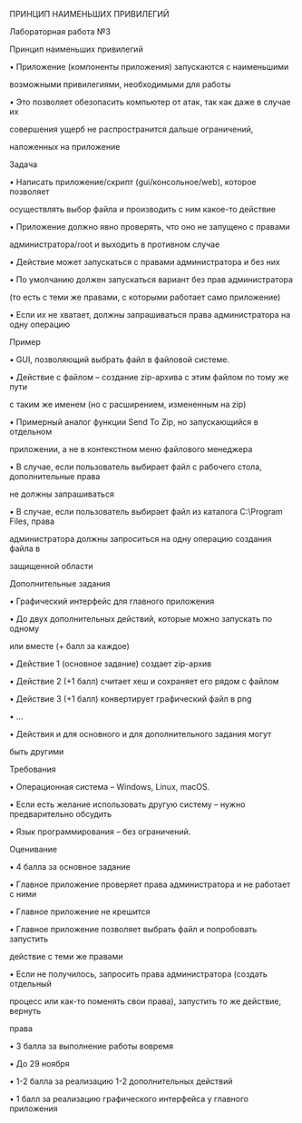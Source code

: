 ﻿ПРИНЦИП НАИМЕНЬШИХ ПРИВИЛЕГИЙ

Лабораторная работа №3

Принцип наименьших привилегий

• Приложение (компоненты приложения) запускаются с наименьшими

возможными привилегиями, необходимыми для работы

• Это позволяет обезопасить компьютер от атак, так как даже в случае их

совершения ущерб не распространится дальше ограничений,

наложенных на приложение

Задача

• Написать приложение/скрипт (gui/консольное/web), которое позволяет

осуществлять выбор файла и производить с ним какое-то действие

• Приложение должно явно проверять, что оно не запущено с правами

администратора/root и выходить в противном случае

• Действие может запускаться с правами администратора и без них

• По умолчанию должен запускаться вариант без прав администратора

(то есть с теми же правами, с которыми работает само приложение)

• Если их не хватает, должны запрашиваться права администратора на одну операцию

Пример

• GUI, позволяющий выбрать файл в файловой системе.

• Действие с файлом – создание zip-архива с этим файлом по тому же пути

с таким же именем (но с расширением, измененным на zip)

• Примерный аналог функции Send To Zip, но запускающийся в отдельном

приложении, а не в контекстном меню файлового менеджера

• В случае, если пользователь выбирает файл с рабочего стола, дополнительные права

не должны запрашиваться

• В случае, если пользователь выбирает файл из каталога C:\Program Files\, права

администратора должны запроситься на одну операцию создания файла в

защищенной области

Дополнительные задания

• Графический интерфейс для главного приложения

• До двух дополнительных действий, которые можно запускать по одному

или вместе (+ балл за каждое)

• Действие 1 (основное задание) создает zip-архив

• Действие 2 (+1 балл) считает хеш и сохраняет его рядом с файлом

• Действие 3 (+1 балл) конвертирует графический файл в png

• ...

• Действия и для основного и для дополнительного задания могут

быть другими

Требования

• Операционная система – Windows, Linux, macOS.

• Если есть желание использовать другую систему – нужно предварительно обсудить

• Язык программирования – без ограничений.

Оценивание

• 4 балла за основное задание

• Главное приложение проверяет права администратора и не работает с ними

• Главное приложение не крешится

• Главное приложение позволяет выбрать файл и попробовать запустить

действие с теми же правами

• Если не получилось, запросить права администратора (создать отдельный

процесс или как-то поменять свои права), запустить то же действие, вернуть

права

• 3 балла за выполнение работы вовремя

• До 29 ноября

• 1-2 балла за реализацию 1-2 дополнительных действий

• 1 балл за реализацию графического интерфейса у главного приложения
